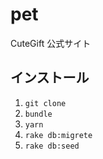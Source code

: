 # pet
CuteGift 公式サイト

## インストール
1. `git clone`
1. `bundle`
1. `yarn`
1. `rake db:migrete`
1. `rake db:seed`
